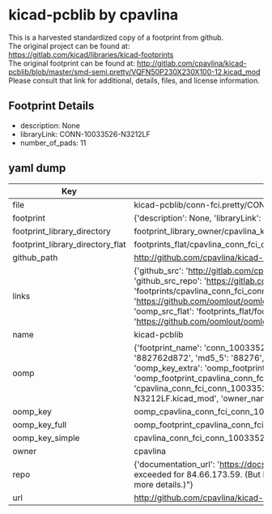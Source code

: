 # kicad-pcblib by cpavlina  
This is a harvested standardized copy of a footprint from github.  
The original project can be found at:  
https://gitlab.com/kicad/libraries/kicad-footprints  
The original footprint can be found at:
http://gitlab.com/cpavlina/kicad-pcblib/blob/master/smd-semi.pretty/VQFN50P230X230X100-12.kicad_mod
Please consult that link for additional, details, files, and license information.  
## Footprint Details
* description: None  
* libraryLink: CONN-10033526-N3212LF  
* number_of_pads: 11  
## yaml dump  
| Key | Value |  
| --- | --- |  
| file | kicad-pcblib/conn-fci.pretty/CONN-10033526-N3212LF.kicad_mod |  
| footprint | {'description': None, 'libraryLink': 'CONN-10033526-N3212LF', 'number_of_pads': 11} |  
| footprint_library_directory | footprint_library_owner/cpavlina_kicad-pcblib |  
| footprint_library_directory_flat | footprints_flat/cpavlina_conn_fci_conn_10033526_n3212lf/working |  
| github_path | http://github.com/cpavlina/kicad-pcblib/blob/master/conn-fci.pretty/CONN-10033526-N3212LF.kicad_mod |  
| links | {'github_src': 'http://gitlab.com/cpavlina/kicad-pcblib/blob/master/smd-semi.pretty/VQFN50P230X230X100-12.kicad_mod', 'github_src_repo': 'https://gitlab.com/kicad/libraries/kicad-footprints', 'oomp_bot': 'footprints/cpavlina_conn_fci_conn_10033526_n3212lf/working', 'oomp_bot_github': 'https://github.com/oomlout/oomlout_oomp_footprint_bot/tree/main/footprints/cpavlina_conn_fci_conn_10033526_n3212lf/working', 'oomp_src_flat': 'footprints_flat/footprints_flat/cpavlina_conn_fci_conn_10033526_n3212lf/working', 'oomp_src_flat_github': 'https://github.com/oomlout/oomlout_oomp_footprint_src/tree/main/footprints_flat/cpavlina_conn_fci_conn_10033526_n3212lf/working'} |  
| name | kicad-pcblib |  
| oomp | {'footprint_name': 'conn_10033526_n3212lf', 'library_name': 'conn_fci', 'md5': '882762d87264f35089355e1312c8ed28', 'md5_10': '882762d872', 'md5_5': '88276', 'md5_6': '882762', 'oomp_key': 'oomp_cpavlina_conn_fci_conn_10033526_n3212lf', 'oomp_key_extra': 'oomp_footprint_cpavlina_conn_fci_conn_10033526_n3212lf', 'oomp_key_full': 'oomp_footprint_cpavlina_conn_fci_conn_10033526_n3212lf_882762', 'oomp_key_simple': 'cpavlina_conn_fci_conn_10033526_n3212lf', 'original_filename': 'kicad-pcblib/conn-fci.pretty/CONN-10033526-N3212LF.kicad_mod', 'owner_name': 'cpavlina'} |  
| oomp_key | oomp_cpavlina_conn_fci_conn_10033526_n3212lf |  
| oomp_key_full | oomp_footprint_cpavlina_conn_fci_conn_10033526_n3212lf |  
| oomp_key_simple | cpavlina_conn_fci_conn_10033526_n3212lf |  
| owner | cpavlina |  
| repo | {'documentation_url': 'https://docs.github.com/rest/overview/resources-in-the-rest-api#rate-limiting', 'message': "API rate limit exceeded for 84.66.173.59. (But here's the good news: Authenticated requests get a higher rate limit. Check out the documentation for more details.)"} |  
| url | http://github.com/cpavlina/kicad-pcblib |  


